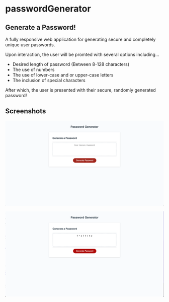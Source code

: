 # passwordGenerator

##  Generate a Password!

A fully responsive web application for generating secure and completely unique user passwords.

Upon interaction, the user will be promted with several options including...

* Desired length of password (Between 8-128 characters)
* The use of numbers
* The use of lower-case and or upper-case letters
* The inclusion of special characters

After which, the user is presented with their secure, randomly generated password!



## Screenshots

![passwordGenerator](assets/images/passwordHome.png)

![passwordGeneratorResults](assets/images/passwordResult.png)